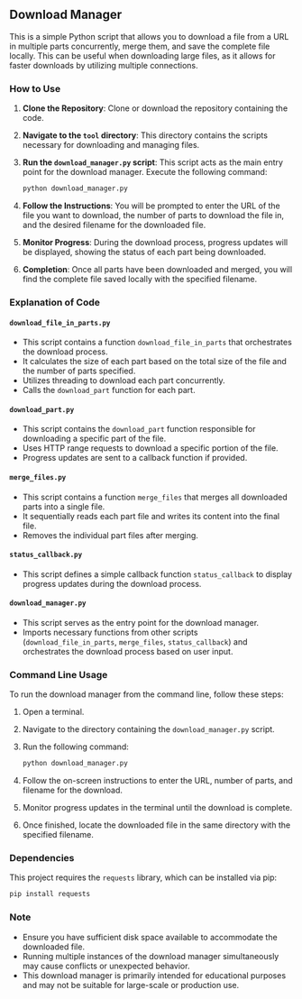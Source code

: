 ## Download Manager

This is a simple Python script that allows you to download a file from a URL in multiple parts concurrently, merge them, and save the complete file locally. This can be useful when downloading large files, as it allows for faster downloads by utilizing multiple connections.

### How to Use

1. **Clone the Repository**: Clone or download the repository containing the code.

2. **Navigate to the `tool` directory**: This directory contains the scripts necessary for downloading and managing files.

3. **Run the `download_manager.py` script**: This script acts as the main entry point for the download manager. Execute the following command:

    ```bash
    python download_manager.py
    ```

4. **Follow the Instructions**: You will be prompted to enter the URL of the file you want to download, the number of parts to download the file in, and the desired filename for the downloaded file.

5. **Monitor Progress**: During the download process, progress updates will be displayed, showing the status of each part being downloaded.

6. **Completion**: Once all parts have been downloaded and merged, you will find the complete file saved locally with the specified filename.

### Explanation of Code

#### `download_file_in_parts.py`
- This script contains a function `download_file_in_parts` that orchestrates the download process.
- It calculates the size of each part based on the total size of the file and the number of parts specified.
- Utilizes threading to download each part concurrently.
- Calls the `download_part` function for each part.

#### `download_part.py`
- This script contains the `download_part` function responsible for downloading a specific part of the file.
- Uses HTTP range requests to download a specific portion of the file.
- Progress updates are sent to a callback function if provided.

#### `merge_files.py`
- This script contains a function `merge_files` that merges all downloaded parts into a single file.
- It sequentially reads each part file and writes its content into the final file.
- Removes the individual part files after merging.

#### `status_callback.py`
- This script defines a simple callback function `status_callback` to display progress updates during the download process.

#### `download_manager.py`
- This script serves as the entry point for the download manager.
- Imports necessary functions from other scripts (`download_file_in_parts`, `merge_files`, `status_callback`) and orchestrates the download process based on user input.

### Command Line Usage

To run the download manager from the command line, follow these steps:

1. Open a terminal.
2. Navigate to the directory containing the `download_manager.py` script.
3. Run the following command:

    ```bash
    python download_manager.py
    ```

4. Follow the on-screen instructions to enter the URL, number of parts, and filename for the download.

5. Monitor progress updates in the terminal until the download is complete.

6. Once finished, locate the downloaded file in the same directory with the specified filename.

### Dependencies

This project requires the `requests` library, which can be installed via pip:

```bash
pip install requests
```

### Note

- Ensure you have sufficient disk space available to accommodate the downloaded file.
- Running multiple instances of the download manager simultaneously may cause conflicts or unexpected behavior.
- This download manager is primarily intended for educational purposes and may not be suitable for large-scale or production use.
